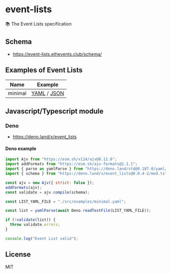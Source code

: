 # event-lists

📚 The Event Lists specification

## Schema

- https://event-lists.ethevents.club/schema/

## Examples of Event Lists

| Name    | Example                                                                                                                                                            |
| ------- | ------------------------------------------------------------------------------------------------------------------------------------------------------------------ |
| minimal | [YAML](https://raw.githubusercontent.com/ethereumeg/event-lists/main/src/examples/minimal.yaml) / [JSON](https://event-lists.ethevents.club/examples/minimal.json) |

## Javascript/Typescript module

### Deno

- https://deno.land/x/event_lists

#### Deno example

```js
import Ajv from "https://esm.sh/v114/ajv@8.12.0";
import addFormats from "https://esm.sh/ajv-formats@2.1.1";
import { parse as yamlParse } from "https://deno.land/std@0.187.0/yaml/mod.ts";
import { schema } from "https://deno.land/x/event_lists@0.0.4-2/mod.ts";

const ajv = new Ajv({ strict: false });
addFormats(ajv);
const validate = ajv.compile(schema);

const LIST_YAML_FILE = "./src/examples/minimal.yaml";

const list = yamlParse(await Deno.readTextFile(LIST_YAML_FILE));

if (!validate(list)) {
  throw validate.errors;
}

console.log("Event List valid");
```

## License

MIT
